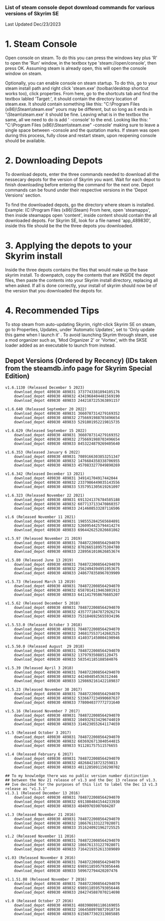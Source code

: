 ### List of steam console depot download commands for various versions of Skyrim SE ###
Last Updated Dec/23/2023 

# 1. Steam Console
 Open console on steam. To do this you can press the windows key plus 'R' to open the 'Run' window,
    in the textbox type 'steam://open/console', then press OK. Assuming steam is already open, this will open the console window on steam.
	
Optionally, you can enable console on steam startup. To do this, go to your steam install path and right click 'steam.exe' (toolbar/desktop shortcut works too), click properties.
    From here, go to the shortcuts tab and find the textbox labled 'Target:', it should contain the directory location of steam.exe.
    It should contain something like this: "C:\Program Files (x86)\Steam\steam.exe" yours may be different, but so long as it ends in '\Steam\steam.exe' it should be fine.
    Leaving what is in the textbox the same, all we need to do is add ' -console' to the end. Looking like this: ' "C:\Program Files (x86)\Steam\steam.exe" -console'
    making sure to leave a single space between -console and the quotation marks. If steam was open during this process, fully close and restart steam, upon reopening console should be available.

# 2. Downloading Depots 
To download depots, enter the three commands needed to download all the nessecary depots for the version of Skyrim you want.
    Wait for each depot to finish downloading before entering the command for the next one.
    Depot commands can be found under their respective versions in the 'Depot Versions' section.
	
 To find the downloaded depots, go the directory where steam is installed. Example: (C:\Program Files (x86)\Steam)
    From here, open 'steamapps', then inside steamapps open 'content', inside content should contain the all downloaded depots. 
    For Skyrim SE, look for a file named 'app_489830', inside this file should be the the three depots you downloaded.
	
# 3. Applying the depots to your Skyrim install
Inside the three depots contains the files that would make up the base skyrim install. 
    To downpatch, copy the contents that are INSIDE the depot files, then paste the contents into your Skyrim install directory, replacing all when asked.
    If all is done correctly, your install of skyrim should now be of the version that you downloaded the depots for.
   
# 4. Recommended Tips
To stop steam from auto-updating Skyrim, right-click Skyrim SE on steam, go to Properties, Updates, under 'Automatic Updates', set to 'Only update this game when I launch it' .
   To avoid launching Skyrim through steam, use a mod organizer such as, 'Mod Organizer 2' or 'Vortex', with the SKSE loader added as an executable to launch from instead.

## Depot Versions (Ordered by Recency) (IDs taken from the steamdb.info page for Skyrim Special Edition)
	
	v1.6.1130 (Released December 5 2023) 
		download_depot 489830 489831 3737743381894105176
		download_depot 489830 489832 4341968404481569190
		download_depot 489830 489833 2442187225363891157
		
	v1.6.640 (Released September 20 2022)
		download_depot 489830 489831 3660787314279169352
		download_depot 489830 489832 2756691988703496654
		download_depot 489830 489833 5291801952219815735
		
	v1.6.629 (Released September 15 2022)
		download_depot 489830 489831 3660787314279169352
		download_depot 489830 489832 2756691988703496654
		download_depot 489830 489833 8453224879269405640
		
	v1.6.353 (Released January 6 2022)
		download_depot 489830 489831 7089166303853251347
		download_depot 489830 489832 1476684358338706955
		download_depot 489830 489833 4570833277049890269
	
	v1.6.342 (Released December 13 2021)
		download_depot 489830 489831 349141704917442044
		download_depot 489830 489832 2337986449035143556
		download_depot 489830 489833 5357951305619261097
	
	v1.6.323 (Released November 22 2021)
		download_depot 489830 489831 6913241376784585188
		download_depot 489830 489832 6077137133470860357
		download_depot 489830 489833 2414608533287116506
		
	v1.6 (Released November 11 2021)
		download_depot 489830 489831 1985552842565684891
		download_depot 489830 489832 5260954425794414274
		download_depot 489830 489833 6964426252826681862
	
	v1.5.97 (Released November 21 2019)
		download_depot 489830 489831 7848722008564294070
		download_depot 489830 489832 8702665189575304780
		download_depot 489830 489833 2289561010626853674
		
	v1.5.80 (Released June 13 2019)
		download_depot 489830 489831 7848722008564294070
		download_depot 489830 489832 2562494394951953675
		download_depot 489830 489833 2486778358967039909
		
	v1.5.73 (Released March 13 2019)
		download_depot 489830 489831 7848722008564294070
		download_depot 489830 489832 6587014119463801913
		download_depot 489830 489833 6411417958676685207
	
	v1.5.62 (Released December 5 2018)
		download_depot 489830 489831 7848722008564294070
		download_depot 489830 489832 4357771847872926274
		download_depot 489830 489833 7531846925655934196
		
	v1.5.53.0 (Released October 3 2018)
		download_depot 489830 489831 7848722008564294070
		download_depot 489830 489832 3468175537142682525
		download_depot 489830 489833 4140371450004190946
		
	v1.5.50.0 (Released August  29 2018) 
		download_depot 489830 489831 7848722008564294070
		download_depot 489830 489832 137979350885120475
		download_depot 489830 489833 583541185188584076
		
	v1.5.39 (Released April 3 2018) 
		download_depot 489830 489831 7848722008564294070
		download_depot 489830 489832 442404854536312446
		download_depot 489830 489833 1298692161422189837
		
	v1.5.23 (Released November 30 2017)
		download_depot 489830 489831 7848722008564294070
		download_depot 489830 489832 5336677234990607637
		download_depot 489830 489833 7780040377772731640
		
	v1.5.16 (Released November 7 2017)
		download_depot 489830 489831 7848722008564294070
		download_depot 489830 489832 1049329234296744019
		download_depot 489830 489833 3146230552641174659
		
	v1.5 (Released October 3 2017)
		download_depot 489830 489831 7848722008564294070
		download_depot 489830 489832 6036926713840544815
		download_depot 489830 489833 911281757511576655
		
	v1.4 (Released February 6 2017)
		download_depot 489830 489831 7848722008564294070
		download_depot 489830 489832 482684218723259813
		download_depot 489830 489833 4811285091150290702
	
	## To my knowledge there was no public version number distinction 
	## between the Nov 21 release of v1.3 and the Dec 13 release of v1.3.
	## Ive decided for the purposes of this list to label the Dec 13 v1.3 release as "v1.3.1"
	v1.3.1 (Released December 13 2016) 
		download_depot 489830 489831 7848722008564294070
		download_depot 489830 489832 6913804841544233930
		download_depot 489830 489833 48409765907604207
	
	v1.3 (Released November 21 2016)
		download_depot 489830 489831 7848722008564294070
		download_depot 489830 489832 1866761331227028071
		download_depot 489830 489833 3516240921962725525
		
	v1.2 (Released November 11 2016)
		download_depot 489830 489831 7848722008564294070
		download_depot 489830 489832 1866761331227028071
		download_depot 489830 489833 7164219352613389089
		
	v1.03 (Released November 8 2016)
		download_depot 489830 489831 7848722008564294070
		download_depot 489830 489832 6989118595793056446
		download_depot 489830 489833 509672794420207476
		
	v1.1.51.08 (Released November 7 2016)
		download_depot 489830 489831 7848722008564294070
		download_depot 489830 489832 6989118595793056446
		download_depot 489830 489833 2842745887070214698
	
	v1.0 (Released October 27 2016)
		download_depot 489830 489831 4883986981186169055
		download_depot 489830 489832 1664588978872918734
		download_depot 489830 489833 6158677302313085885

